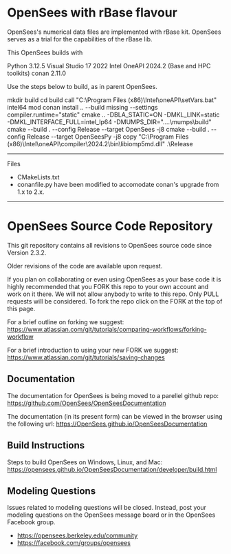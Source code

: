 # OpenSees with rBase flavour

OpenSees's numerical data files are implemented with rBase kit.
OpenSees serves as a trial for the capabilities of the rBase lib.

This OpenSees builds with

Python 3.12.5
Visual Studio 17 2022
Intel OneAPI 2024.2 (Base and HPC toolkits)
conan 2.11.0

Use the steps below to build, as in parent OpenSees.

mkdir build
cd build
call "C:\Program Files (x86)\Intel\oneAPI\setVars.bat" intel64 mod
conan install .. --build missing --settings compiler.runtime="static"
cmake .. -DBLA_STATIC=ON -DMKL_LINK=static -DMKL_INTERFACE_FULL=intel_lp64 -DMUMPS_DIR="..\..\mumps\build"
cmake --build . --config Release --target OpenSees -j8
cmake --build . --config Release --target OpenSeesPy -j8
copy "C:\Program Files (x86)\Intel\oneAPI\compiler\2024.2\bin\libiomp5md.dll" .\Release

-----------------------------------------------------------------
Files
  - CMakeLists.txt
  - conanfile.py
have been modified to accomodate conan's upgrade from 1.x to 2.x.
-----------------------------------------------------------------

# OpenSees Source Code Repository

This git repository contains all revisions to OpenSees source code since Version 2.3.2.

Older revisions of the code are available upon request.

If you plan on collaborating or even using OpenSees as your base code it is highly recommended that
you FORK this repo to your own account and work on it there. We will not allow anybody to write to
this repo. Only PULL requests will be considered. To fork the repo click on the FORK at the top of this page.

For a brief outline on forking we suggest:
https://www.atlassian.com/git/tutorials/comparing-workflows/forking-workflow

For a brief introduction to using your new FORK we suggest:
https://www.atlassian.com/git/tutorials/saving-changes

## Documentation
The documentation for OpenSees is being moved to a parellel github repo:
https://github.com/OpenSees/OpenSeesDocumentation

The documentation (in its present form) can be viewed in the browser using the following url:
https://OpenSees.github.io/OpenSeesDocumentation

## Build Instructions
Steps to build OpenSees on Windows, Linux, and Mac:
https://opensees.github.io/OpenSeesDocumentation/developer/build.html

## Modeling Questions
Issues related to modeling questions will be closed. Instead, post your modeling questions on the OpenSees 
message board or in the OpenSees Facebook group.
+ https://opensees.berkeley.edu/community
+ https://facebook.com/groups/opensees
